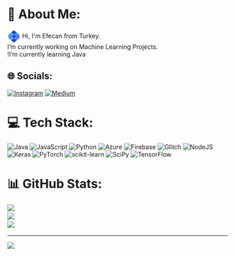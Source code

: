 # 💫 About Me:
<img align="center" src="images/xe.gif" width="30"> Hi, I'm Efecan from Turkey.<br>I’m currently working on Machine Learning Projects. <br>!I’m currently learning Java


## 🌐 Socials:
[![Instagram](https://img.shields.io/badge/Instagram-%23E4405F.svg?logo=Instagram&logoColor=white)](https://instagram.com/efecanxrd) [![Medium](https://img.shields.io/badge/Medium-12100E?logo=medium&logoColor=white)](https://medium.com/@efecanxrd) 

# 💻 Tech Stack:
![Java](https://img.shields.io/badge/java-%23ED8B00.svg?style=flat&logo=java&logoColor=white) ![JavaScript](https://img.shields.io/badge/javascript-%23323330.svg?style=flat&logo=javascript&logoColor=%23F7DF1E) ![Python](https://img.shields.io/badge/python-3670A0?style=flat&logo=python&logoColor=ffdd54) ![Azure](https://img.shields.io/badge/azure-%230072C6.svg?style=flat&logo=azure-devops&logoColor=white) ![Firebase](https://img.shields.io/badge/firebase-%23039BE5.svg?style=flat&logo=firebase) ![Glitch](https://img.shields.io/badge/glitch-%233333FF.svg?style=flat&logo=glitch&logoColor=white) ![NodeJS](https://img.shields.io/badge/node.js-6DA55F?style=flat&logo=node.js&logoColor=white) ![Keras](https://img.shields.io/badge/Keras-%23D00000.svg?style=flat&logo=Keras&logoColor=white) ![PyTorch](https://img.shields.io/badge/PyTorch-%23EE4C2C.svg?style=flat&logo=PyTorch&logoColor=white) ![scikit-learn](https://img.shields.io/badge/scikit--learn-%23F7931E.svg?style=flat&logo=scikit-learn&logoColor=white) ![SciPy](https://img.shields.io/badge/SciPy-%230C55A5.svg?style=flat&logo=scipy&logoColor=%white) ![TensorFlow](https://img.shields.io/badge/TensorFlow-%23FF6F00.svg?style=flat&logo=TensorFlow&logoColor=white)
# 📊 GitHub Stats:
![](https://github-readme-stats.vercel.app/api?username=efecanxrd&theme=swift&hide_border=false&include_all_commits=true&count_private=false)<br/>
![](https://github-readme-streak-stats.herokuapp.com/?user=efecanxrd&theme=swift&hide_border=false)<br/>
![](https://github-readme-stats.vercel.app/api/top-langs/?username=efecanxrd&theme=swift&hide_border=false&include_all_commits=true&count_private=false&layout=compact)

---
[![](https://visitcount.itsvg.in/api?id=efecanxrd&icon=9&color=12)](https://visitcount.itsvg.in)
